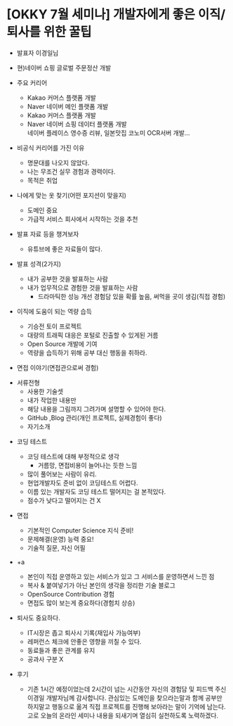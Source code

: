 # [OKKY 7월 세미나] 개발자에게 좋은 이직/퇴사를 위한 꿀팁


* 발표자 이경일님
* 현)네이버 쇼핑 글로벌 주문정산 개발

* 주요 커리어
  - Kakao  커머스 플랫폼 개발
  - Naver  네이버 메인 플랫폼 개발
  - Kakao 커머스 플랫폼 개발
  - Naver  네이버 쇼핑 데이터 플랫폼 개발<br>
         네이버 플레이스 영수증 리뷰, 일본맛집 코노미 OCR서버 개발...
           
* 비공식 커리어를 가진 이유
  - 명문대를 나오지 않았다.
  - 나는 무조건 실무 경험과 경력이다.
  - 목적은 취업

* 나에게 맞는 옷 찾기(어떤 포지션이 맞을지)
  - 도메인 중요
  - 가급적 서비스 회사에서 시작하는 것을 추천

* 발표 자료 등을 챙겨보자
  - 유튜브에 좋은 자료들이 많다.

* 발표 성격(2가지)
  - 내가 공부한 것을 발표하는 사람
  - 내가 업무적으로 경험한 것을 발표하는 사람
    - 드라마틱한 성능 개선 경험담 있을 확률 높음, 써먹을 곳이 생김(직접 경험)

* 이직에 도움이 되는 역량 습득
  - 기승전 토이 프로젝트
  - 대량의 트래픽 대응은 포털로 진출할 수 있게된 거름       
  - Open Source 개발에 기여
  - 역량을 습득하기 위해 공부 대신 행동을 취하라.

* 면접 이야기(면접관으로써 경험)
- 서류전형
  - 사용한 기술셋
  - 내가 작업한 내용만
  - 해당 내용을 그림까지 그려가며 설명할 수 있어야 한다.
  - GitHub ,Blog 관리(개인 프로젝트, 실제경험이 좋다)
  - 자기소개

* 코딩 테스트
  - 코딩 테스트에 대해 부정적으로 생각
    - 거름망, 면접비용이 늘어나는 듯한 느낌
  - 많이 풀어보는 사람이 유리.
  - 현업개발자도 준비 없이 코딩테스트 어렵다.
  - 이름 있는 개발자도 코딩 테스트 떨어지는 걸 본적있다.
  - 점수가 낮다고 떨어지는 건 X

* 면접
  - 기본적인 Computer Science 지식 준비!
  - 문제해결(운영) 능력 중요!
  - 기술적 질문, 자신 어필

* +a
  - 본인이 직접 운영하고 있는 서비스가 있고 그 서비스를 운영하면서 느낀 점
  - 복사 & 붙여넣기가 아닌 본인의 생각을 정리한 기술 블로그
  - OpenSource Contribution 경험 
  - 면접도 많이 보는게 중요하다(경험치 상승)

* 퇴사도 중요하다.
  - IT시장은 좁고 퇴사시 기록(재입사 가능여부)
  - 레퍼런스 체크에 안좋은 영향을 끼칠 수 있다.
  - 동료들과 좋은 관계를 유지
  - 공과사 구분 X

* 후기
  - 기존 1시간 예정이었는데 2시간이 넘는 시간동안 자신의 경험담 및 피드백 주신 이경일 개발자님께 감사합니다.
    관심있는 도메인을 찾으라는말과 함께 공부만 하지말고 행동으로 옮겨 직접 프로젝트를 진행해 보아라는 말이 기억에 남는다.
    고로 오늘의 온라인 세미나 내용을 되새기며 열심히 실천하도록 노력하겠다.

